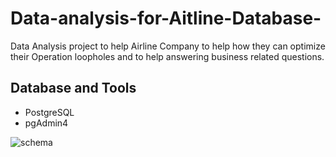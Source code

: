# Data-analysis-for-Aitline-Database-
Data Analysis project to help Airline Company to help how they can optimize their Operation loopholes and to help answering business related questions.

## Database and Tools
+ PostgreSQL
+ pgAdmin4

![schema](https://im.ge/i/uSY0GK)

